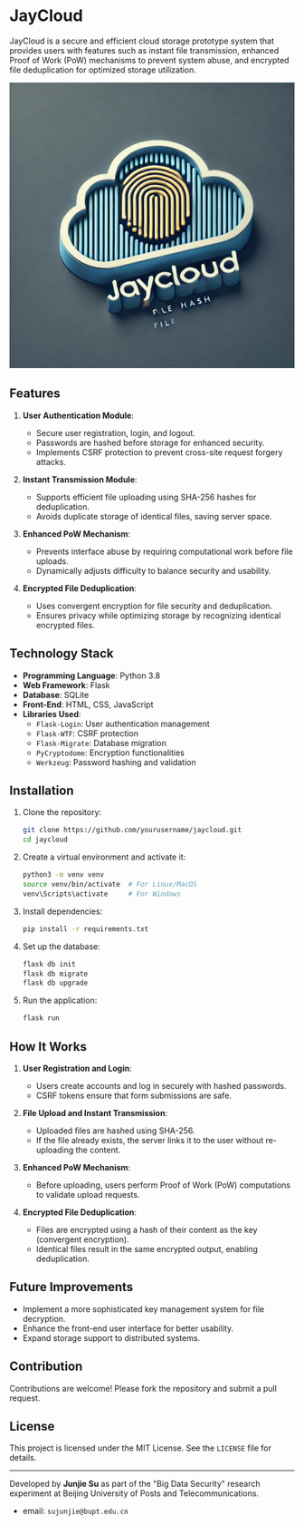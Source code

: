 # JayCloud

JayCloud is a secure and efficient cloud storage prototype system that provides users with features such as instant file transmission, enhanced Proof of Work (PoW) mechanisms to prevent system abuse, and encrypted file deduplication for optimized storage utilization.

![logo](static/images/logo.webp)

## Features

1. **User Authentication Module**: 
   - Secure user registration, login, and logout.
   - Passwords are hashed before storage for enhanced security.
   - Implements CSRF protection to prevent cross-site request forgery attacks.

2. **Instant Transmission Module**:
   - Supports efficient file uploading using SHA-256 hashes for deduplication.
   - Avoids duplicate storage of identical files, saving server space.

3. **Enhanced PoW Mechanism**:
   - Prevents interface abuse by requiring computational work before file uploads.
   - Dynamically adjusts difficulty to balance security and usability.

4. **Encrypted File Deduplication**:
   - Uses convergent encryption for file security and deduplication.
   - Ensures privacy while optimizing storage by recognizing identical encrypted files.

## Technology Stack

- **Programming Language**: Python 3.8
- **Web Framework**: Flask
- **Database**: SQLite
- **Front-End**: HTML, CSS, JavaScript
- **Libraries Used**:
  - `Flask-Login`: User authentication management
  - `Flask-WTF`: CSRF protection
  - `Flask-Migrate`: Database migration
  - `PyCryptodome`: Encryption functionalities
  - `Werkzeug`: Password hashing and validation

## Installation

1. Clone the repository:
   ```bash
   git clone https://github.com/yourusername/jaycloud.git
   cd jaycloud
   ```

2. Create a virtual environment and activate it:
   ```bash
   python3 -m venv venv
   source venv/bin/activate  # For Linux/MacOS
   venv\Scripts\activate     # For Windows
   ```

3. Install dependencies:
   ```bash
   pip install -r requirements.txt
   ```

4. Set up the database:
   ```bash
   flask db init
   flask db migrate
   flask db upgrade
   ```

5. Run the application:
   ```bash
   flask run
   ```

## How It Works

1. **User Registration and Login**:
   - Users create accounts and log in securely with hashed passwords.
   - CSRF tokens ensure that form submissions are safe.

2. **File Upload and Instant Transmission**:
   - Uploaded files are hashed using SHA-256.
   - If the file already exists, the server links it to the user without re-uploading the content.

3. **Enhanced PoW Mechanism**:
   - Before uploading, users perform Proof of Work (PoW) computations to validate upload requests.

4. **Encrypted File Deduplication**:
   - Files are encrypted using a hash of their content as the key (convergent encryption).
   - Identical files result in the same encrypted output, enabling deduplication.

## Future Improvements

- Implement a more sophisticated key management system for file decryption.
- Enhance the front-end user interface for better usability.
- Expand storage support to distributed systems.

## Contribution

Contributions are welcome! Please fork the repository and submit a pull request.

## License

This project is licensed under the MIT License. See the `LICENSE` file for details.

---

Developed by **Junjie Su** as part of the "Big Data Security" research experiment at Beijing University of Posts and Telecommunications.

- email: `sujunjie@bupt.edu.cn`

